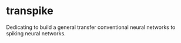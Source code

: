 # transpike
Dedicating to build a general transfer conventional neural networks to spiking neural networks.
